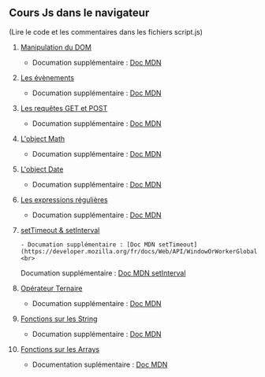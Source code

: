 ## Cours Js dans le navigateur

(Lire le code et les commentaires dans les fichiers script.js)

1.  [Manipulation du DOM](https://github.com/jerostax/Js_DOM_Events_Requests/tree/master/DOM)

    - Documation supplémentaire : [Doc MDN](https://developer.mozilla.org/fr/docs/Web/API/Document_Object_Model)

2.  [Les évènements](https://github.com/jerostax/Js_DOM_Events_Requests/tree/master/Ev%C3%A8nements)

    - Documation supplémentaire : [Doc MDN](https://developer.mozilla.org/fr/docs/Web/Events)

3.  [Les requêtes GET et POST](https://github.com/jerostax/Js_DOM_Events_Requests/tree/master/Requ%C3%AAtes)

    - Documation supplémentaire : [Doc MDN](https://developer.mozilla.org/fr/docs/Web/API/XMLHttpRequest)

4.  [L'object Math](<https://github.com/jerostax/Js_DOM_Events_Requests/tree/master/Math()>)

    - Documation supplémentaire : [Doc MDN](https://developer.mozilla.org/fr/docs/Web/JavaScript/Reference/Objets_globaux/Math)

5.  [L'object Date](<https://github.com/jerostax/Js_DOM_Events_Requests/tree/master/Date()>)
    - Documation supplémentaire : [Doc MDN](https://developer.mozilla.org/fr/docs/Web/JavaScript/Reference/Objets_globaux/Date)
6.  [Les expressions régulières](https://github.com/jerostax/Js_DOM_Events_Requests/tree/master/Expressions%20R%C3%A9guli%C3%A8res)

    - Documation supplémentaire : [Doc MDN](https://developer.mozilla.org/fr/docs/Web/JavaScript/Reference/Objets_globaux/RegExp)

7.  [setTimeout & setInterval](https://github.com/jerostax/Js_DOM_Events_Requests/tree/master/SetTimeout%20:%20SetInterval)

        - Documation supplémentaire : [Doc MDN setTimeout](https://developer.mozilla.org/fr/docs/Web/API/WindowOrWorkerGlobalScope/setTimeout) <br>

    Documation supplémentaire : [Doc MDN setInterval](https://developer.mozilla.org/fr/docs/Web/API/WindowTimers/setInterval)

8.  [Opérateur Ternaire](https://github.com/jerostax/Js_DOM_Events_Requests/tree/master/Op%C3%A9rateur%20Ternaire)

    - Documation supplémentaire : [Doc MDN](https://developer.mozilla.org/fr/docs/Web/JavaScript/Reference/Op%C3%A9rateurs/L_op%C3%A9rateur_conditionnel)

9.  [Fonctions sur les String](https://github.com/jerostax/Js_DOM_Events_Requests/tree/master/Fonctions%20de%20String)

    - Documation supplémentaire : [Doc MDN](https://developer.mozilla.org/fr/docs/Web/JavaScript/Reference/Objets_globaux/String)

10. [Fonctions sur les Arrays](https://github.com/jerostax/Js_DOM_Events_Requests/tree/master/Fonctions%20d'Array)

    - Documentation suplémentaire : [Doc MDN](https://developer.mozilla.org/fr/docs/Web/JavaScript/Reference/Objets_globaux/Array)
